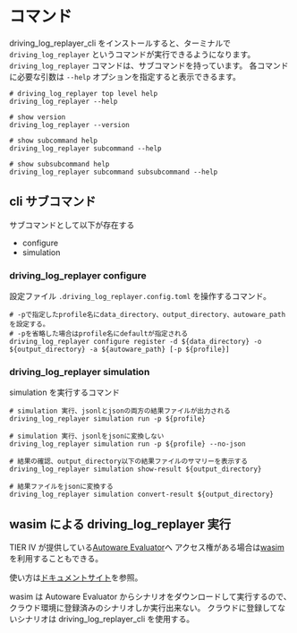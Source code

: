 # コマンド

driving_log_replayer_cli をインストールすると、ターミナルで `driving_log_replayer` というコマンドが実行できるようになります。
`driving_log_replayer` コマンドは、サブコマンドを持っています。
各コマンドに必要な引数は `--help` オプションを指定すると表示できるます。

```shell
# driving_log_replayer top level help
driving_log_replayer --help

# show version
driving_log_replayer --version

# show subcommand help
driving_log_replayer subcommand --help

# show subsubcommand help
driving_log_replayer subcommand subsubcommand --help
```

## cli サブコマンド

サブコマンドとして以下が存在する

- configure
- simulation

### driving_log_replayer configure

設定ファイル `.driving_log_replayer.config.toml` を操作するコマンド。

```shell
# -pで指定したprofile名にdata_directory、output_directory、autoware_pathを設定する。
# -pを省略した場合はprofile名にdefaultが指定される
driving_log_replayer configure register -d ${data_directory} -o ${output_directory} -a ${autoware_path} [-p ${profile}]
```

### driving_log_replayer simulation

simulation を実行するコマンド

```shell
# simulation 実行、jsonlとjsonの両方の結果ファイルが出力される
driving_log_replayer simulation run -p ${profile}

# simulation 実行、jsonlをjsonに変換しない
driving_log_replayer simulation run -p ${profile} --no-json

# 結果の確認、output_directory以下の結果ファイルのサマリーを表示する
driving_log_replayer simulation show-result ${output_directory}

# 結果ファイルをjsonに変換する
driving_log_replayer simulation convert-result ${output_directory}
```

## wasim による driving_log_replayer 実行

TIER IV が提供している[Autoware Evaluator](https://docs.web.auto/user-manuals/evaluator/introduction)へ
アクセス権がある場合は[wasim](https://docs.web.auto/developers-guides/wasim/introduction)を利用することもできる。

使い方は[ドキュメントサイト](https://docs.web.auto/developers-guides/wasim/use-cases/run-simulations-locally/)を参照。

wasim は Autoware Evaluator からシナリオをダウンロードして実行するので、クラウド環境に登録済みのシナリオしか実行出来ない。
クラウドに登録してないシナリオは driving_log_replayer_cli を使用する。
